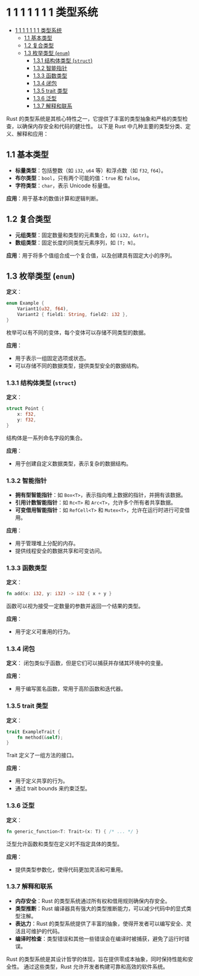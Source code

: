 # 1 1 1 1 1 1 1 类型系统

<!-- TOC START -->
- [1 1 1 1 1 1 1 类型系统](#1-1-1-1-1-1-1-类型系统)
  - [1.1 基本类型](#基本类型)
  - [1.2 复合类型](#复合类型)
  - [1.3 枚举类型 (`enum`)](#枚举类型-enum)
    - [1.3.1 结构体类型 (`struct`)](#结构体类型-struct)
    - [1.3.2 智能指针](#智能指针)
    - [1.3.3 函数类型](#函数类型)
    - [1.3.4 闭包](#闭包)
    - [1.3.5 trait 类型](#trait-类型)
    - [1.3.6 泛型](#泛型)
    - [1.3.7 解释和联系](#解释和联系)
<!-- TOC END -->














Rust 的类型系统是其核心特性之一，它提供了丰富的类型抽象和严格的类型检查，以确保内存安全和代码的健壮性。
以下是 Rust 中几种主要的类型分类、定义、解释和应用：

## 1.1 基本类型

- **标量类型**：包括整数（如 `i32`, `u64` 等）和浮点数（如 `f32`, `f64`）。
- **布尔类型**：`bool`，只有两个可能的值：`true` 和 `false`。
- **字符类型**：`char`，表示 Unicode 标量值。

**应用**：用于基本的数值计算和逻辑判断。

## 1.2 复合类型

- **元组类型**：固定数量和类型的元素集合，如 `(i32, &str)`。
- **数组类型**：固定长度的同类型元素序列，如 `[T; N]`。

**应用**：用于将多个值组合成一个复合值，以及创建具有固定大小的序列。

## 1.3 枚举类型 (`enum`)

**定义**：

```rust
enum Example {
    Variant1(u32, f64),
    Variant2 { field1: String, field2: i32 },
}
```

枚举可以有不同的变体，每个变体可以存储不同类型的数据。

**应用**：

- 用于表示一组固定选项或状态。
- 可以存储不同的数据类型，提供类型安全的数据结构。

### 1.3.1 结构体类型 (`struct`)

**定义**：

```rust
struct Point {
    x: f32,
    y: f32,
}
```

结构体是一系列命名字段的集合。

**应用**：

- 用于创建自定义数据类型，表示复杂的数据结构。

### 1.3.2 智能指针

- **拥有型智能指针**：如 `Box<T>`，表示指向堆上数据的指针，并拥有该数据。
- **引用计数智能指针**：如 `Rc<T>` 和 `Arc<T>`，允许多个所有者共享数据。
- **可变借用智能指针**：如 `RefCell<T>` 和 `Mutex<T>`，允许在运行时进行可变借用。

**应用**：

- 用于管理堆上分配的内存。
- 提供线程安全的数据共享和可变访问。

### 1.3.3 函数类型

**定义**：

```rust
fn add(x: i32, y: i32) -> i32 { x + y }
```

函数可以视为接受一定数量的参数并返回一个结果的类型。

**应用**：

- 用于定义可重用的行为。

### 1.3.4 闭包

**定义**：
闭包类似于函数，但是它们可以捕获并存储其环境中的变量。

**应用**：

- 用于编写匿名函数，常用于高阶函数和迭代器。

### 1.3.5 trait 类型

**定义**：

```rust
trait ExampleTrait {
    fn method(&self);
}
```

Trait 定义了一组方法的接口。

**应用**：

- 用于定义共享的行为。
- 通过 trait bounds 来约束泛型。

### 1.3.6 泛型

**定义**：

```rust
fn generic_function<T: Trait>(x: T) { /* ... */ }
```

泛型允许函数和类型在定义时不指定具体的类型。

**应用**：

- 提供类型参数化，使得代码更加灵活和可重用。

### 1.3.7 解释和联系

- **内存安全**：Rust 的类型系统通过所有权和借用规则确保内存安全。
- **类型推断**：Rust 编译器具有强大的类型推断能力，可以减少代码中的显式类型注解。
- **表达力**：Rust 的类型系统提供了丰富的抽象，使得开发者可以编写安全、灵活且可维护的代码。
- **编译时检查**：类型错误和其他一些错误会在编译时被捕获，避免了运行时错误。

Rust 的类型系统是其设计哲学的体现，旨在提供零成本抽象，同时保持性能和安全性。
通过这些类型，Rust 允许开发者构建可靠和高效的软件系统。
